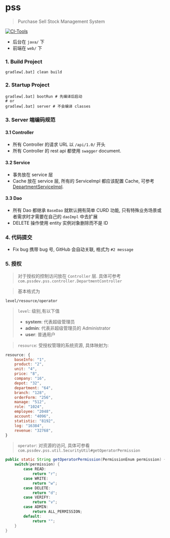 # pss
> Purchase Sell Stock Management System

[![CI-Tools](https://travis-ci.org/pss-dev/pss.svg?branch=master)](https://travis-ci.org/github/pss-dev/pss)

[^_^]:
    如果编码中有任何约定,请在此声明.

* 后台在 `java/` 下
* 前端在 `web/` 下

### 1. Build Project
``` shell script
gradlew[.bat] clean build
```

### 2. Startup Project
``` shell script
gradlew[.bat] bootRun # 先编译后启动
# or
gradlew[.bat] server # 不会编译 classes
```

### 3. Server 端编码规范
#### 3.1 Controller
* 所有 Controller 的请求 URL 以 `/api/1.0/` 开头
* 所有 Controller 的 rest api 都使用 `swagger` document.

#### 3.2 Service 
* 事务放在 service 层
* Cache 放在 service 层, 所有的 ServiceImpl 都应该配置 Cache, 可参考 [DepartmentServiceImpl](https://github.com/pss-dev/pss/blob/master/java/src/main/java/com/pssdev/pss/service/impl/DepartmentServiceImpl.java).

#### 3.3 Dao
* 所有 Dao 都继承 `BaseDao` 就默认拥有简单 CURD 功能, 只有特殊业务场景或者需求时才需要在自己的 `daoImpl` 中去扩展
* DELETE 操作使用 entity 实例对象删除而不是 ID

### 4. 代码提交
* Fix bug 携带 bug 号, GitHub 会自动关联, 格式为 `#2 message`

### 5. 授权

> 对于授权的控制访问放在 `Controller` 层. 具体可参考 `com.pssdev.pss.controller.DepartmentController`

> 基本格式为

``` text
level/resource/operator
```

> `level`: 级别,有以下值
>   * **system**: 代表超级管理员
>   * **admin**: 代表非超级管理员的 Administrator
>   * **user**: 普通用户

> `resource`: 受授权管理的系统资源, 具体映射为:
``` javascript
resource: {
    baseInfo: "1",
    product: "2",
    unit: "4",
    price: "8",
    company: "16",
    depot: "32",
    department: "64",
    branch: "128",
    orderForm: "256",
    manage: "512",
    role: "1024",
    employee: "2048",
    account: "4096",
    statistic: "8192",
    log: "16384",
    revenue: "32768",
}
```

> `operator`: 对资源的访问, 具体可参看 `com.pssdev.pss.util.SecurityUtil#getOperatorPermission`

``` java
public static String getOperatorPermission(PermissionEnum permission) {
    switch(permission) {
        case READ:
            return "r";
        case WRITE:
            return "w";
        case DELETE:
            return "d";
        case VERIFY:
            return "v";
        case ADMIN:
            return ALL_PERMISSION;
        default:
            return "";
    }
}
```

